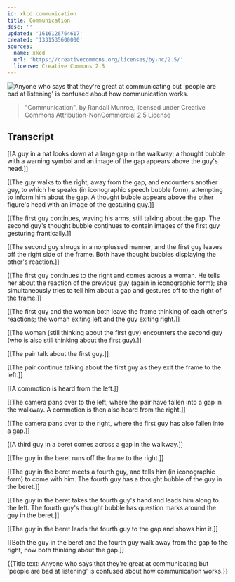 ```yaml
---
id: xkcd.communication
title: Communication
desc: ''
updated: '1616126764617'
created: '1331535600000'
sources:
  name: xkcd
  url: 'https://creativecommons.org/licenses/by-nc/2.5/'
  license: Creative Commons 2.5
---
```

![Anyone who says that they're great at communicating but 'people are bad at listening' is confused about how communication works.](https://imgs.xkcd.com/comics/communication.png)
> "Communication", by Randall Munroe, licensed under Creative Commons Attribution-NonCommercial 2.5 License

## Transcript
[[A guy in a hat looks down at a large gap in the walkway; a thought bubble with a warning symbol and an image of the gap appears above the guy's head.]]

[[The guy walks to the right, away from the gap, and encounters another guy, to which he speaks (in iconographic speech bubble form), attempting to inform him about the gap. A thought bubble appears above the other figure's head with an image of the gesturing guy.]]

[[The first guy continues, waving his arms, still talking about the gap. The second guy's thought bubble continues to contain images of the first guy gesturing frantically.]]

[[The second guy shrugs in a nonplussed manner, and the first guy leaves off the right side of the frame. Both have thought bubbles displaying the other's reaction.]]

[[The first guy continues to the right and comes across a woman. He tells her about the reaction of the previous guy (again in iconographic form); she simultaneously tries to tell him about a gap and gestures off to the right of the frame.]]

[[The first guy and the woman both leave the frame thinking of each other's reactions; the woman exiting left and the guy exiting right.]]

[[The woman (still thinking about the first guy) encounters the second guy (who is also still thinking about the first guy).]]

[[The pair talk about the first guy.]]

[[The pair continue talking about the first guy as they exit the frame to the left.]]

[[A commotion is heard from the left.]]

[[The camera pans over to the left, where the pair have fallen into a gap in the walkway. A commotion is then also heard from the right.]]

[[The camera pans over to the right, where the first guy has also fallen into a gap.]]

[[A third guy in a beret comes across a gap in the walkway.]]

[[The guy in the beret runs off the frame to the right.]]

[[The guy in the beret meets a fourth guy, and tells him (in iconographic form) to come with him. The fourth guy has a thought bubble of the guy in the beret.]]

[[The guy in the beret takes the fourth guy's hand and leads him along to the left. The fourth guy's thought bubble has question marks around the guy in the beret.]]

[[The guy in the beret leads the fourth guy to the gap and shows him it.]]

[[Both the guy in the beret and the fourth guy walk away from the gap to the right, now both thinking about the gap.]]

{{Title text: Anyone who says that they're great at communicating but 'people are bad at listening' is confused about how communication works.}}
